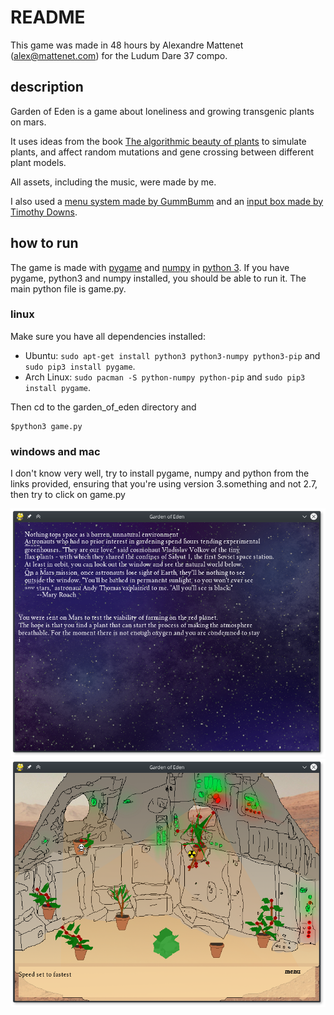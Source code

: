 # README
This game was made in 48 hours by Alexandre Mattenet (alex@mattenet.com)
for the Ludum Dare 37 compo.

## description
Garden of Eden is a game about loneliness and growing transgenic plants on mars.

It uses ideas from the book [The algorithmic beauty of plants](http://algorithmicbotany.org/papers/#abop) to simulate plants, and affect random mutations and gene crossing between different plant models.

All assets, including the music, were made by me.

I also used a [menu system made by GummBumm](http://code.google.com/p/simple-pygame-menu/) and an [input box made by Timothy Downs](http://www.pygame.org/pcr/inputbox/).

## how to run
The game is made with [pygame](http://www.pygame.org/hifi.html) and [numpy](http://www.numpy.org/) in [python 3](https://www.python.org/). If you have pygame, python3 and numpy installed, you should be able to run it. The main python file is game.py.

### linux
Make sure you have all dependencies installed:

- Ubuntu: `sudo apt-get install python3 python3-numpy python3-pip` and `sudo pip3 install pygame`.
- Arch Linux: `sudo pacman -S python-numpy python-pip` and `sudo pip3 install pygame`.

Then cd to the garden_of_eden directory and
```
$python3 game.py
```

### windows and mac
I don't know very well, try to install pygame, numpy and python from the links provided, ensuring that you're using version 3.something and not 2.7, then try to click on game.py

![screenshot 1](https://github.com/gadevoi/ludumdare37/blob/master/Screenshot_20161212_014217.png?raw=true)
![screenshot 2](https://github.com/gadevoi/ludumdare37/blob/master/Screenshot_20161212_014311.png?raw=true)
